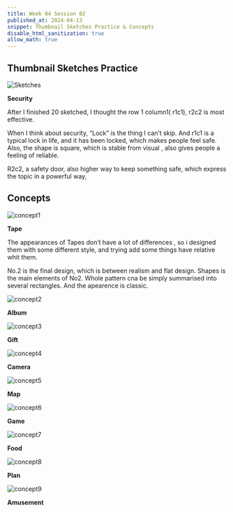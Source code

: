```yaml
---
title: Week 04 Session 02
published_at: 2024-04-13
snippet: Thumbnail Sketches Practice & Concepts
disable_html_sanitization: true
allow_math: true
---
```


## Thumbnail Sketches Practice

![Sketches](/w04s01/20quick%20sketches.png)

**Security**

After I finished 20 sketched, I thought the row 1 column1( r1c1), r2c2 is most effective.

When I think about security, “Lock” is the thing I can’t skip. And r1c1 is a typical lock in life, and it has been locked, which makes people feel safe. Also, the shape is square, which is stable from visual , also gives people a feeling of reliable.

R2c2, a safety door, also higher way to keep something safe, which express the topic in a powerful way,



## Concepts

![concept1](/w04s02/concept1.png)

**Tape**

The appearances of Tapes don’t have a lot of differences , so i designed them with some different style, and trying add some things have relative whit them. 

No.2 is the final design, which is between realism and flat design. Shapes is the main elements of No2. Whole pattern cna be simply summarised into several rectangles. And the apearence is classic.

![concept2](/w04s02/concept2.png)

**Album**


![concept3](/w04s02/concept3.png)

**Gift**

![concept4](/w04s02/concept4.png)

**Camera**

![concept5](/w04s02/concept5.png)

**Map**

![concept6](/w04s02/concept6.png)

**Game**

![concept7](/w04s02/concept7.png)

**Food**


![concept8](/w04s02/concept8.png)

**Plan**

![concept9](/w04s02/concept9.png)

**Amusement**


